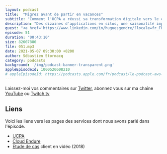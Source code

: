 ```yaml
---
layout: podcast
title:  "Migrez avant de partir en vacances"
subtitle: "Comment l'UCPA a réussi sa transformation digitale vers le cloud"
description: "Des dizaines d'applications en silos, une saisonalité importante et un besoin d'innovation ont poussé l'UCPA à adopter le cloud. Dans cet épisode, nous parlons de migration du run, de refactoring du build, de gains de coûts de 1 à 10, et de nouveaux services basés sur l'apprentissage machine."
guest: "<a href='https://www.linkedin.com/in/huguesgendre/?locale=fr_FR'>Hugues Gendre</a>, Directeur des Systèmes d'Information, UCPA"
episode: 51
duration: "00:43:10"
size: 82607880
file: 051.mp3
date: 2021-05-07 09:30:00 +0200
author: Sébastien Stormacq
category: podcasts
background: '/img/podcast-banner-transparent.png'
appleEpisodeId: 1000520608210
# appleEpisodeId: https://podcasts.apple.com/fr/podcast/le-podcast-aws-en-français/id1452118442
---
```


Laissez-moi vos commentaires sur [Twitter](https://twitter.com/sebsto), abonnez vous sur ma chaîne [YouTube](https://www.youtube.com/sebsto) ou [Twitch.tv](https://www.twitch.tv/sebAWS)

## Liens

Voici les liens vers les pages des services dont nous avons parlé dans l'épisode.

- [UCPA](https://www.ucpa.com)
- [Cloud Endure](https://www.cloudendure.com)
- [Etude de cas](https://www.youtube.com/watch?v=B4Oz-7GZK5U) client en vidéo (2018)
